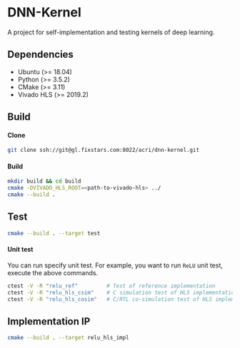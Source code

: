 # DNN-Kernel
A project for self-implementation and testing kernels of deep learning.

## Dependencies
- Ubuntu (>= 18.04)
- Python (>= 3.5.2)
- CMake (>= 3.11)
- Vivado HLS (>= 2019.2)

## Build
#### Clone
```sh
git clone ssh://git@gl.fixstars.com:8022/acri/dnn-kernel.git
```

#### Build
```sh
mkdir build && cd build
cmake -DVIVADO_HLS_ROOT=<path-to-vivado-hls> ../
cmake --build .
```

## Test
```sh
cmake --build . --target test
```

#### Unit test
You can run specify unit test. 
For example, you want to run `ReLU` unit test, execute the above commands.

```sh
ctest -V -R "relu_ref"         # Test of reference implementation
ctest -V -R "relu_hls_csim"    # C simulation test of HLS implementation
ctest -V -R "relu_hls_cosim"   # C/RTL co-simulation test of HLS implementation
```

## Implementation IP
```sh
cmake --build . --target relu_hls_impl
```
